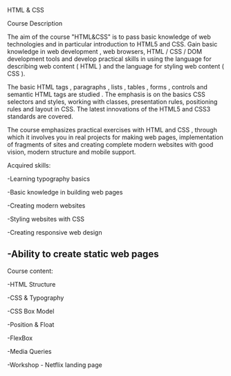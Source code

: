 HTML & CSS

Course Description

The aim of the course "HTML&CSS" is to pass basic knowledge of web technologies and in particular introduction to HTML5 and CSS. Gain basic knowledge in web development , web browsers, HTML / CSS / DOM development tools and develop practical skills in using the language for describing web content ( HTML ) and the language for styling web content ( CSS ).

The basic HTML tags , paragraphs , lists , tables , forms , controls and semantic HTML tags are studied . The emphasis is on the basics CSS selectors and styles, working with classes, presentation rules, positioning rules and layout in CSS. The latest innovations of the HTML5 and CSS3 standards are covered.

The course emphasizes practical exercises with HTML and CSS , through which it involves you in real projects for making web pages, implementation of fragments of sites and creating complete modern websites with good vision, modern structure and mobile support.

Acquired skills:

-Learning typography basics

-Basic knowledge in building web pages

-Creating modern websites

-Styling websites with CSS

-Creating responsive web design

-Ability to create static web pages
----------------------------------------------------------------------------------------------------------------------------------------------------------------------------------------
Course content:

-HTML Structure

-CSS & Typography

-CSS Box Model

-Position & Float

-FlexBox

-Media Queries

-Workshop - Netflix landing page
